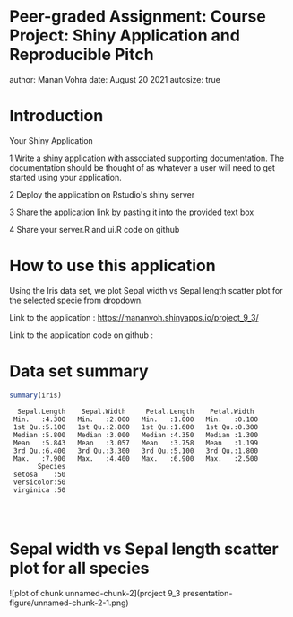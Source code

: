 Peer-graded Assignment: Course Project: Shiny Application and Reproducible Pitch
========================================================
author: Manan Vohra
date: August 20 2021
autosize: true

Introduction
========================================================

Your Shiny Application

1 Write a shiny application with associated supporting documentation. The documentation       should be thought of as whatever a user will need to get started using your application.

2 Deploy the application on Rstudio's shiny server

3 Share the application link by pasting it into the provided text box

4 Share your server.R and ui.R code on github
  
How to use this application
========================================================

Using the Iris data set, we plot Sepal width vs Sepal length scatter plot for  the selected specie from dropdown.

Link to the application : https://mananvoh.shinyapps.io/project_9_3/

Link to the application code on github : 



Data set summary
========================================================


```r
summary(iris)
```

```
  Sepal.Length    Sepal.Width     Petal.Length    Petal.Width   
 Min.   :4.300   Min.   :2.000   Min.   :1.000   Min.   :0.100  
 1st Qu.:5.100   1st Qu.:2.800   1st Qu.:1.600   1st Qu.:0.300  
 Median :5.800   Median :3.000   Median :4.350   Median :1.300  
 Mean   :5.843   Mean   :3.057   Mean   :3.758   Mean   :1.199  
 3rd Qu.:6.400   3rd Qu.:3.300   3rd Qu.:5.100   3rd Qu.:1.800  
 Max.   :7.900   Max.   :4.400   Max.   :6.900   Max.   :2.500  
       Species  
 setosa    :50  
 versicolor:50  
 virginica :50  
                
                
                
```

Sepal width vs Sepal length scatter plot for all species
========================================================

![plot of chunk unnamed-chunk-2](project 9_3 presentation-figure/unnamed-chunk-2-1.png)


